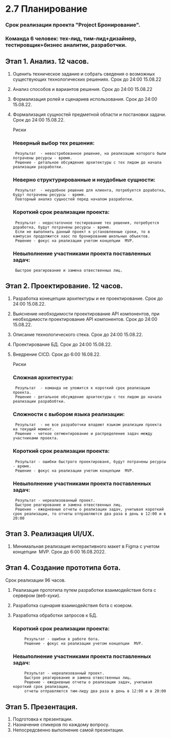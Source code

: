 # 2.7 Планирование
### Срок реализации проекта "Project Бронирование".
### Команда 6 человек: тех-лид, тим-лид+дизайнер, тестировщик+бизнес аналитик, разработчки.

## Этап 1. Анализ. 12 часов.
1. Оценить техническое задание и собрать сведения о возможных существующих технологических решениях. Срок до 24:00 15.08.22
2. Анализ способов и вариантов решения. Срок до 24:00 15.08.22
3. Формализация ролей и сценариев использования. Срок до 24:00 15.08.22.
4. Формализация сущностей предметной области и постановки задачи. Срок до 24:00 15.08.22.

    Риски
    ### Неверный выбор тех решения:
        Результат  - невостребованное решение, на реализацию которого были потрачены ресурсы - время.
        Решение - детальное обсуждение архитектуры с тех лидом до начала реализации разработки.
    ### Неверно структурированные и неудобные сущности:
        Результат  - неудобное решение для клиента, потребуется доработка, будут потрачены ресурсы - время.
        Повторный анализ сущностей перед началом разработки.

    ### Короткий срок реализации проекта:
        Результат - недостаточное тестирование тех решения, потребуется доработка, будут потрачены ресурсы - время.
        Если не выполнить данный проект к установленные сроки, то в кампусах продолжится хаос по бронированию школьных объектов.
        Решение - фокус на реализации учетом концепции  MVP.
        
    ### Невыполнение участниками проекта поставленных задач:
        Быстрое реагирование и замена отвественных лиц.

## Этап 2. Проектирование. 12 часов.
1. Разработка конецепции архитектуры и ее проектирование. Срок до 24:00 15.08.22.
2. Выяснение необходимости проектирование API компонентов, при необходимости проектирование API компонентов. Срок до 24:00 15.08.22.
3. Описание технологического стека. Срок до 24:00 15.08.22.
4. Проектирование БД. Срок до 24:00 15.08.22.
5. Внедрение СICD.  Срок до 6:00 16.08.22.

    Риски
    ### Сложная архитектура:
        Результат  - команда не уложится к короткий срок реализации проекта.
        Решение - детальное обсуждение архитектуры с тех лидом до начала реализации разрабобтки.

    ### Сложности с выбором языка реализации:
        Результат  - не все разработчки владеют языком реализции проекта на текущий момент.
        Решение - четкое сегментирование и распределение задач между участниками проекта.

    ### Короткий срок реализации проекта:
        Результат - ошибки быстрого проектированя, будут потрачены ресурсы - время.
        Решение - фокус на реализации учетом концепции  MVP.

    ### Невыполнение участниками проекта поставленных задач:
        Результат - нереализованный проект.
        Быстрое реагирование и замена отвественных лиц.
        Решение - ежедневные отчеты о реализации задач, учитывая короткий срок реализации, то отчеты отправляются два раза в день в 12:00 и в 20:00 

## Этап 3. Реализация UI/UX.
1. Минимальная реализация интерактивного макет в Figma с учетом концепции  MVP. Срок до 6:00 16.08.2022.


## Этап 4. Создание прототипа бота.
Срок реализации 96 часов.
1. Реализация прототипа путем разработки взаимодействия бота с сервером (веб-хуки).
2. Разработка сценария взаимодействия бота с юзером.
3. Разработка обработки запросов к БД.

    ### Короткий срок реализации проекта:
            Результат - ошибки в работе бота.
            Решение - фокус на реализации учетом концепции  MVP.

    ### Невыполнение участниками проекта поставленных задач:
            Результат - нереализованный проект.
            Быстрое реагирование и замена отвественных лиц.
            Решение - ежедневные отчеты о реализации задач, учитывая короткий срок реализации,
            отчеты отправляются тим-лиду два раза в день в 12:00 и в 20:00

## Этап 5. Презентация.
1. Подготовка к презентации.
2. Назначение спикеров по каждому вопросу.
3. Непосредсвенно выполнение самой презентации.
